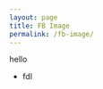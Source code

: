 ```yaml
---
layout: page
title: FB Image
permalink: /fb-image/
---
```


hello

* fdl

<facebook-image object="scottnath"></facebook-image>